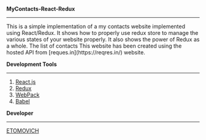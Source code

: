 **MyContacts-React-Redux**
<hr />
This is a simple implementation of a my contacts website implemented using React/Redux. It shows how to properly use redux store to manage the various states of your website properly. It also shows the power of Redux as a whole. The list of contacts 
This website has been created using the hosted API from [reques.in](https://reqres.in/) website.

**Development Tools**
<hr />

1.  [React.js](https://reactjs.org/)
1.  [Redux](https://redux.js.org/)
1.  [WebPack](https://www.npmjs.com/package/webpack)
1.  [Babel](https://babeljs.io/)

**Developer**
<hr />

[ETOMOVICH](https://ke.linkedin.com/in/james-etole-6a7115145)
